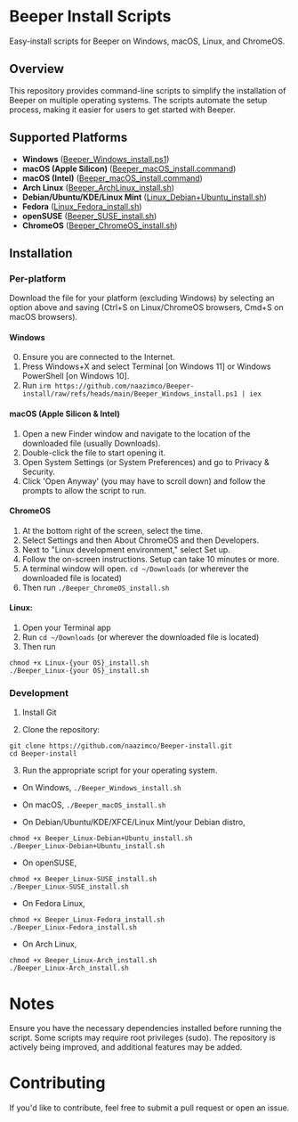 # Beeper Install Scripts  

Easy-install scripts for Beeper on Windows, macOS, Linux, and ChromeOS.  

## Overview  

This repository provides command-line scripts to simplify the installation of Beeper on multiple operating systems. The scripts automate the setup process, making it easier for users to get started with Beeper.  

## Supported Platforms  

- **Windows** ([Beeper_Windows_install.ps1](https://github.com/naazimco/Beeper-install/raw/refs/heads/main/Beeper_Windows_install.ps1))  
- **macOS (Apple Silicon)** ([Beeper_macOS_install.command](https://github.com/naazimco/Beeper-install/raw/refs/heads/main/Beeper_macOS-AppleSilicon_install.command))
- **macOS (Intel)** ([Beeper_macOS_install.command](https://github.com/naazimco/Beeper-install/raw/refs/heads/main/Beeper_macOS-Intel_install.command))  
- **Arch Linux** ([Beeper_ArchLinux_install.sh](https://github.com/naazimco/Beeper-install/raw/refs/heads/main/Beeper_Linux-Arch_install.sh))  
- **Debian/Ubuntu/KDE/Linux Mint** ([Linux_Debian+Ubuntu_install.sh](https://github.com/naazimco/Beeper-install/raw/refs/heads/main/Beeper_Linux-Debian+Ubuntu_install.sh))  
- **Fedora** ([Linux_Fedora_install.sh](https://github.com/naazimco/Beeper-install/raw/refs/heads/main/Beeper_Linux-Fedora_install.sh))  
- **openSUSE** ([Beeper_SUSE_install.sh](https://github.com/naazimco/Beeper-install/raw/refs/heads/main/Beeper_Linux-SUSE_install.sh))  
- **ChromeOS** ([Beeper_ChromeOS_install.sh](https://github.com/naazimco/Beeper-install/raw/refs/heads/main/Beeper_ChromeOS_install.sh))  

## Installation  

### Per-platform
Download the file for your platform (excluding Windows) by selecting an option above and saving (Ctrl+S on Linux/ChromeOS browsers, Cmd+S on macOS browsers).

#### Windows
0. Ensure you are connected to the Internet.
1. Press Windows+X and select Terminal [on Windows 11] or Windows PowerShell [on Windows 10].  
2. Run `irm https://github.com/naazimco/Beeper-install/raw/refs/heads/main/Beeper_Windows_install.ps1 | iex`

#### macOS (Apple Silicon & Intel)
1. Open a new Finder window and navigate to the location of the downloaded file (usually Downloads).
2. Double-click the file to start opening it.
3. Open System Settings (or System Preferences) and go to Privacy & Security.
4. Click 'Open Anyway' (you may have to scroll down) and follow the prompts to allow the script to run.

#### ChromeOS
1. At the bottom right of the screen, select the time.
2. Select Settings and then About ChromeOS and then Developers.
3. Next to "Linux development environment," select Set up.
4. Follow the on-screen instructions. Setup can take 10 minutes or more.
5. A terminal window will open. `cd ~/Downloads` (or wherever the downloaded file is located)
6. Then run `./Beeper_ChromeOS_install.sh`

#### Linux:
1. Open your Terminal app
2. Run `cd ~/Downloads` (or wherever the downloaded file is located)
3. Then run
```
chmod +x Linux-{your OS}_install.sh
./Beeper_Linux-{your OS}_install.sh
```

### Development

1. Install Git

2. Clone the repository:  
```
git clone https://github.com/naazimco/Beeper-install.git
cd Beeper-install
```

3. Run the appropriate script for your operating system.

- On Windows, `./Beeper_Windows_install.sh`

- On macOS, `./Beeper_macOS_install.sh`

- On Debian/Ubuntu/KDE/XFCE/Linux Mint/your Debian distro,
```
chmod +x Beeper_Linux-Debian+Ubuntu_install.sh
./Beeper_Linux-Debian+Ubuntu_install.sh
```

- On openSUSE,
```
chmod +x Beeper_Linux-SUSE_install.sh
./Beeper_Linux-SUSE_install.sh
```

- On Fedora Linux,
```
chmod +x Beeper_Linux-Fedora_install.sh
./Beeper_Linux-Fedora_install.sh
```
- On Arch Linux,
```
chmod +x Beeper_Linux-Arch_install.sh
./Beeper_Linux-Arch_install.sh
```
# Notes

Ensure you have the necessary dependencies installed before running the script.
Some scripts may require root privileges (sudo).
The repository is actively being improved, and additional features may be added.

# Contributing

If you'd like to contribute, feel free to submit a pull request or open an issue.
